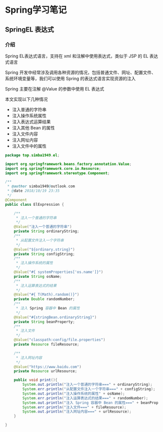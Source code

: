 # Spring学习笔记

## SpringEL 表达式

### 介绍

Spring EL表达式语言，支持在 xml 和注解中使用表达式，类似于 JSP 的 EL 表达式语言

Spring 开发中经常涉及调用各种资源的情况，包括普通文件、网址、配置文件、系统环境变量等，我们可以使用 Spring 的表达式语言实现资源的注入

Spring 主要在注解 @Value 的参数中使用 EL 表达式

本文实现以下几种情况

- 注入普通的字符串
- 注入操作系统属性
- 注入表达式运算结果
- 注入其他 Bean 的属性
- 注入文件内容
- 注入网址内容
- 注入文件中的属性

```java
package top.simba1949.el;

import org.springframework.beans.factory.annotation.Value;
import org.springframework.core.io.Resource;
import org.springframework.stereotype.Component;

/**
 * @author simba1949@outlook.com
 * @date 2018/10/19 23:35
 */
@Component
public class ElExpression {

    /**
     * 注入一个普通的字符串
     */
    @Value("注入一个普通的字符串")
    private String ordinaryString;
    /**
     * 从配置文件注入一个字符串
     */
    @Value("${ordinary.string}")
    private String configString;
    /**
     * 注入操作系统的属性
     */
    @Value("#{ systemProperties['os.name']}")
    private String osName;
    /**
     * 注入运算表达式的结果
     */
    @Value("#{ T(Math).random()}")
    private Double randomNumber;
    /**
     * 注入 Spring 容器中 Bean 的属性
     */
    @Value("#{stringBean.ordinaryString}")
    private String beanProperty;
    /**
     * 注入文件
     */
    @Value("classpath:config/file.properties")
    private Resource fileResource;

    /**
     * 注入网址内容
     */
    @Value("https://www.baidu.com")
    private Resource urlResource;

    public void print(){
        System.out.println("注入一个普通的字符串===" + ordinaryString);
        System.err.println("从配置文件注入一个字符串===" + configString);
        System.out.println("注入操作系统的属性" + osName);
        System.err.println("注入运算表达式的结果===" + randomNumber);
        System.out.println("注入 Spring 容器中 Bean 的属性===" + beanProperty);
        System.err.println("注入文件===" + fileResource);
        System.out.println("注入网址内容===" + urlResource);
    }

}
```
